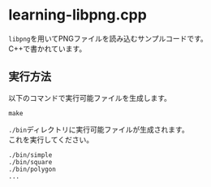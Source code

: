 # learning-libpng.cpp

`libpng`を用いてPNGファイルを読み込むサンプルコードです。  
C++で書かれています。  

## 実行方法

以下のコマンドで実行可能ファイルを生成します。  

```shell
make
```

`./bin`ディレクトリに実行可能ファイルが生成されます。  
これを実行してください。  

```shell
./bin/simple
./bin/square
./bin/polygon
...
```

